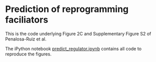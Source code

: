 # Prediction of reprogramming faciliators 

This is the code underlying Figure 2C and Supplementary Figure S2 of
Penalosa-Ruiz et al.

The iPython notebook [predict_regulator.ipynb](predict_regulator.ipynb) contains
all code to reproduce the figures.
